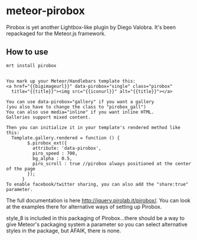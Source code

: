 meteor-pirobox
========

Pirobox is yet another Lightbox-like plugin by Diego Valobra.
It's been repackaged for the Meteor.js framework.


How to use
----------

	mrt install pirobox
	
	
	You mark up your Meteor/Handlebars template this:
	<a href="{{bigimageurl}}" data-pirobox="single" class="pirobox" 
	  title="{{title}}"><img src="{{iconurl}}" alt="{{title}}"></a>
	
	You can use data-pirobox="gallery" if you want a gallery
	(you also have to change the class to "pirobox_gall")
	You can also use media="inline" if you want inline HTML.
	Galleries support mixed content.
	
	Then you can initialize it in your template's rendered method like this:
	  Template.gallery.rendered = function () {
            $.pirobox_ext({
              attribute: 'data-pirobox',
              piro_speed : 700,
              bg_alpha : 0.5,
              piro_scroll : true //pirobox always positioned at the center of the page
            });
          }
	To enable facebook/twitter sharing, you can also add the "share:true" parameter.

The full documentation is here http://jquery.pirolab.it/pirobox/.  You can look at the examples there for alternative ways of setting up Pirobox.

style_8 is included in this packaging of Pirobox...there should be a way to give Meteor's packaging system a parameter so you can select alternative styles in the package, but AFAIK, there is none.
